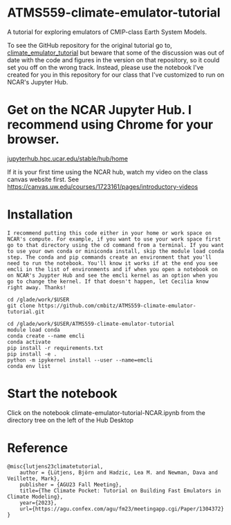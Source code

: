 # ATMS559-climate-emulator-tutorial
A tutorial for exploring emulators of CMIP-class Earth System Models.

To see the GitHub repository for the original tutorial go to, 
[climate_emulator_tutorial](https://github.com/blutjens/climate-emulator-tutorial/)
but beware that some of the discussion was out of date with the code and figures in the version on that repository, so it could set you off on the wrong track. Instead, please use the notebook I've created for you in this repository for our class that I've customized to run on NCAR's Jupyter Hub.

# Get on the NCAR Jupyter Hub. I recommend using Chrome for your browser.

[jupyterhub.hpc.ucar.edu/stable/hub/home](https://jupyterhub.hpc.ucar.edu/stable/hub/home) 

If it is your first time using the NCAR hub, watch my video on the class canvas website first. See https://canvas.uw.edu/courses/1723161/pages/introductory-videos

# Installation

```
I recommend putting this code either in your home or work space on NCAR's compute. For example, if you want to use your work space first go to that directory using the cd command from a terminal. If you want to use your own conda or miniconda install, skip the module load conda step. The conda and pip commands create an environment that you'll need to run the notebook. You'll know it works if at the end you see emcli in the list of environments and if when you open a notebook on on NCAR's Juypter Hub and see the emcli kernel as an option when you go to change the kernel. If that doesn't happen, let Cecilia know right away. Thanks!

cd /glade/work/$USER
git clone https://github.com/cmbitz/ATMS559-climate-emulator-tutorial.git

cd /glade/work/$USER/ATMS559-climate-emulator-tutorial 
module load conda 
conda create --name emcli 
conda activate 
pip install -r requirements.txt 
pip install -e . 
python -m ipykernel install --user --name=emcli
conda env list
```

# Start the notebook
Click on the notebook climate-emulator-tutorial-NCAR.ipynb from the directory tree on the left of the Hub Desktop

# Reference
```
@misc{lutjens23climatetutorial,
    author = {Lütjens, Björn and Hadzic, Lea M. and Newman, Dava and Veillette, Mark},
    publisher = {AGU23 Fall Meeting},
    title={The Climate Pocket: Tutorial on Building Fast Emulators in Climate Modeling},
    year={2023},
    url={https://agu.confex.com/agu/fm23/meetingapp.cgi/Paper/1304372}
}
```
